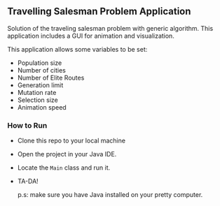 ## Travelling Salesman Problem Application
Solution of the traveling salesman problem with generic algorithm. This application includes a GUI for animation and visualization. 

This application allows some variables to be set:
* Population size
* Number of cities
* Number of Elite Routes
* Generation limit
* Mutation rate
* Selection size
* Animation speed


 
### How to Run
* Clone this repo to your local machine
* Open the project in your Java IDE.
* Locate the `Main` class and run it.
* TA-DA!

  p.s: make sure you have Java installed on your pretty computer.
